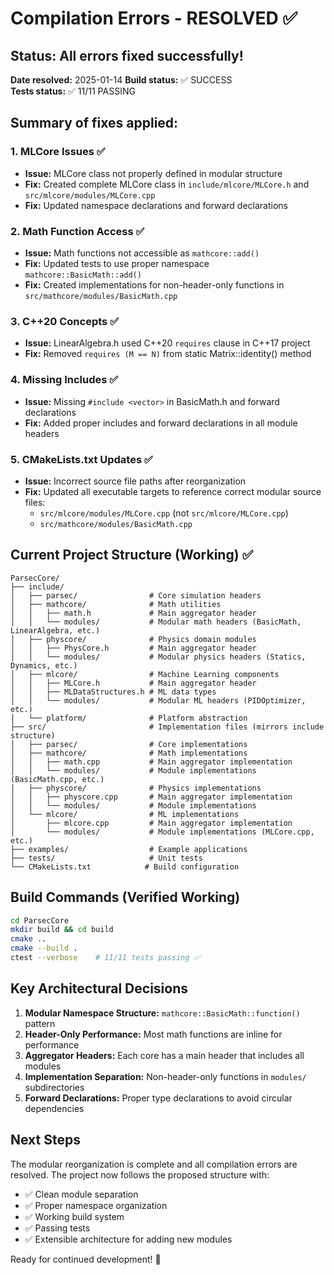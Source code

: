 # Compilation Errors - RESOLVED ✅

## Status: All errors fixed successfully!

**Date resolved:** 2025-01-14
**Build status:** ✅ SUCCESS  
**Tests status:** ✅ 11/11 PASSING

## Summary of fixes applied:

### 1. MLCore Issues ✅
- **Issue:** MLCore class not properly defined in modular structure
- **Fix:** Created complete MLCore class in `include/mlcore/MLCore.h` and `src/mlcore/modules/MLCore.cpp`
- **Fix:** Updated namespace declarations and forward declarations

### 2. Math Function Access ✅  
- **Issue:** Math functions not accessible as `mathcore::add()` 
- **Fix:** Updated tests to use proper namespace `mathcore::BasicMath::add()`
- **Fix:** Created implementations for non-header-only functions in `src/mathcore/modules/BasicMath.cpp`

### 3. C++20 Concepts ✅
- **Issue:** LinearAlgebra.h used C++20 `requires` clause in C++17 project
- **Fix:** Removed `requires (M == N)` from static Matrix::identity() method

### 4. Missing Includes ✅
- **Issue:** Missing `#include <vector>` in BasicMath.h and forward declarations
- **Fix:** Added proper includes and forward declarations in all module headers

### 5. CMakeLists.txt Updates ✅
- **Issue:** Incorrect source file paths after reorganization  
- **Fix:** Updated all executable targets to reference correct modular source files:
  - `src/mlcore/modules/MLCore.cpp` (not `src/mlcore/MLCore.cpp`)
  - `src/mathcore/modules/BasicMath.cpp`

## Current Project Structure (Working) ✅

```
ParsecCore/
├── include/
│   ├── parsec/                # Core simulation headers
│   ├── mathcore/              # Math utilities
│   │   ├── math.h             # Main aggregator header
│   │   └── modules/           # Modular math headers (BasicMath, LinearAlgebra, etc.)
│   ├── physcore/              # Physics domain modules
│   │   ├── PhysCore.h         # Main aggregator header
│   │   └── modules/           # Modular physics headers (Statics, Dynamics, etc.)
│   ├── mlcore/                # Machine Learning components
│   │   ├── MLCore.h           # Main aggregator header
│   │   ├── MLDataStructures.h # ML data types
│   │   └── modules/           # Modular ML headers (PIDOptimizer, etc.)
│   └── platform/              # Platform abstraction
├── src/                       # Implementation files (mirrors include structure)
│   ├── parsec/                # Core implementations
│   ├── mathcore/              # Math implementations
│   │   ├── math.cpp           # Main aggregator implementation
│   │   └── modules/           # Module implementations (BasicMath.cpp, etc.)
│   ├── physcore/              # Physics implementations  
│   │   ├── physcore.cpp       # Main aggregator implementation
│   │   └── modules/           # Module implementations
│   └── mlcore/                # ML implementations
│       ├── mlcore.cpp         # Main aggregator implementation
│       └── modules/           # Module implementations (MLCore.cpp, etc.)
├── examples/                  # Example applications
├── tests/                     # Unit tests
└── CMakeLists.txt            # Build configuration
```

## Build Commands (Verified Working)

```bash
cd ParsecCore
mkdir build && cd build
cmake ..
cmake --build .
ctest --verbose    # 11/11 tests passing ✅
```

## Key Architectural Decisions

1. **Modular Namespace Structure:** `mathcore::BasicMath::function()` pattern
2. **Header-Only Performance:** Most math functions are inline for performance  
3. **Aggregator Headers:** Each core has a main header that includes all modules
4. **Implementation Separation:** Non-header-only functions in `modules/` subdirectories
5. **Forward Declarations:** Proper type declarations to avoid circular dependencies

## Next Steps

The modular reorganization is complete and all compilation errors are resolved. The project now follows the proposed structure with:

- ✅ Clean module separation
- ✅ Proper namespace organization  
- ✅ Working build system
- ✅ Passing tests
- ✅ Extensible architecture for adding new modules

Ready for continued development! 🚀